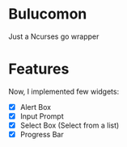 # Bulucomon
Just a Ncurses go wrapper 

# Features
Now, I implemented few widgets:

- [x] Alert Box
- [x] Input Prompt
- [x] Select Box (Select from a list)
- [x] Progress Bar

